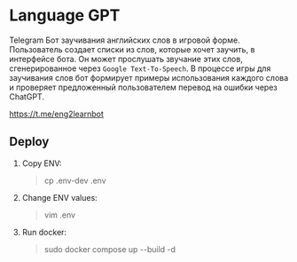 # Language GPT

Telegram Бот заучивания английских слов в игровой форме.  
Пользователь создает списки из слов, которые хочет заучить, в интерфейсе бота.
Он может прослушать звучание этих слов, сгенерированное через `Google Text-To-Speech`.
В процессе игры для заучивания слов бот формирует примеры использования каждого слова
и проверяет предложенный пользователем перевод на ошибки через ChatGPT.

https://t.me/eng2learnbot


## Deploy

1. Copy ENV:  
    > cp .env-dev .env  
2. Change ENV values:  
    > vim .env
3. Run docker:  
    > sudo docker compose up --build -d
